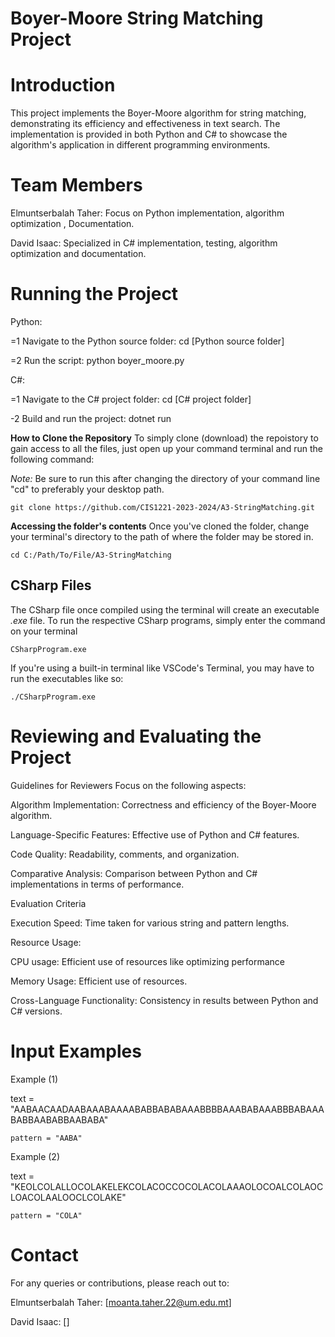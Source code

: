 # Boyer-Moore String Matching Project

# Introduction
This project implements the Boyer-Moore algorithm for string matching, demonstrating its efficiency and effectiveness in text search. The implementation is provided in both Python and C# to showcase the algorithm's application in different programming environments.

# Team Members

Elmuntserbalah Taher: Focus on Python implementation, algorithm optimization , Documentation.

David Isaac: Specialized in C# implementation, testing, algorithm optimization and documentation.

# Running the Project


Python:

=1 Navigate to the Python source folder: cd [Python source folder]

=2 Run the script: python boyer_moore.py


C#:

=1 Navigate to the C# project folder: cd [C# project folder]

-2 Build and run the project: dotnet run


**How to Clone the Repository**
To simply clone (download) the repoistory to gain access to all the files, just open up your command terminal and run the following command:

*Note:* Be sure to run this after changing the directory of your command line "cd" to preferably your desktop path.

```
git clone https://github.com/CIS1221-2023-2024/A3-StringMatching.git
```


**Accessing the folder's contents**
Once you've cloned the folder, change your terminal's directory to the path of where the folder may be stored in.

```
cd C:/Path/To/File/A3-StringMatching
```


## CSharp Files

The CSharp file once compiled using the terminal will create an executable *.exe* file. To run the respective CSharp programs, simply enter the command on your terminal
```
CSharpProgram.exe
``` 
If you're using a built-in terminal like VSCode's Terminal, you may have to run the executables like so:
```
./CSharpProgram.exe
```

# Reviewing and Evaluating the Project
Guidelines for Reviewers
Focus on the following aspects:

Algorithm Implementation: Correctness and efficiency of the Boyer-Moore algorithm.

Language-Specific Features: Effective use of Python and C# features.

Code Quality: Readability, comments, and organization.

Comparative Analysis: Comparison between Python and C# implementations in terms of performance.


Evaluation Criteria

Execution Speed: Time taken for various string and pattern lengths.


Resource Usage:

CPU usage: Efficient use of resources like optimizing performance

Memory Usage: Efficient use of resources.

Cross-Language Functionality: Consistency in results between Python and C# versions.

# Input Examples

Example (1) 

text = "AABAACAADAABAAABAAAABABBABABAAABBBBAAABABAAABBBABAAABABBAABABBAABABA"

    pattern = "AABA"

Example (2) 

text = "KEOLCOLALLOCOLAKELEKCOLACOCCOCOLACOLAAAOLOCOALCOLAOCLOACOLAALOOCLCOLAKE"

    pattern = "COLA"
    
# Contact

For any queries or contributions, please reach out to:

Elmuntserbalah Taher: [moanta.taher.22@um.edu.mt]

David Isaac: []
